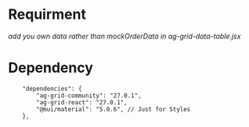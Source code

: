 # Requirment

*add you own data rather than mockOrderData in ag-grid-data-table.jsx*

# Dependency

```
    "dependencies": {
        "ag-grid-community": "27.0.1",
        "ag-grid-react": "27.0.1",
        "@mui/material": "5.0.6", // Just for Styles
    },
```

